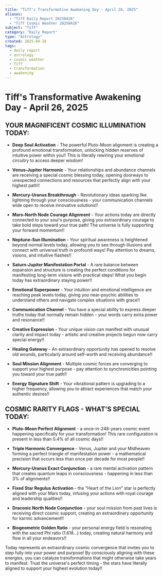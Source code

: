 ```yaml
---
title: "Tiff's Transformative Awakening Day - April 26, 2025"
aliases:
  - "Tiff Daily Report 20250426"
  - "Tiff Cosmic Weather 20250426"
subject: "Tiff"
category: "Daily Report"
type: "Astrology"
created: 2025-04-26
tags:
  - daily report
  - astrology
  - cosmic weather
  - Tiff
  - transformation
  - awakening
---
```


# Tiff's Transformative Awakening Day - April 26, 2025

## YOUR MAGNIFICENT COSMIC ILLUMINATION TODAY:

- **Deep Soul Activation** - The powerful Pluto-Moon alignment is creating a profound emotional transformation, unlocking hidden reserves of intuitive power within you!! This is literally rewiring your emotional circuitry to access deeper wisdom!
    
- **Venus-Jupiter Harmonic** - Your relationships and abundance channels are receiving a special cosmic blessing today, opening doorways to unexpected connections and resources that perfectly align with your highest path!!
    
- **Mercury-Uranus Breakthrough** - Revolutionary ideas sparking like lightning through your consciousness - your communication channels wide open to receive innovative solutions!!
    
- **Mars-North Node Courage Alignment** - Your actions today are directly connected to your soul's purpose, giving you extraordinary courage to take bold steps toward your true path! The universe is fully supporting your forward momentum!!
    
- **Neptune-Sun Illumination** - Your spiritual awareness is heightened beyond normal levels today, allowing you to see through illusions and connect with universal truth in profound ways! Pay attention to dreams, visions, and intuitive flashes!!
    
- **Saturn-Jupiter Manifestation Portal** - A rare balance between expansion and structure is creating the perfect conditions for manifesting long-term visions with practical steps! What you begin today has extraordinary staying power!!
    
- **Emotional Superpower** - Your intuition and emotional intelligence are reaching peak levels today, giving you near-psychic abilities to understand others and navigate complex situations with grace!!
    
- **Communication Channel** - You have a special ability to express deeper truths today that normally remain hidden - your words carry extra power and resonance!!
    
- **Creative Expression** - Your unique vision can manifest with unusual clarity and impact today - artistic and creative projects begun now carry special energy!!
    
- **Healing Gateway** - An extraordinary opportunity has opened to resolve old wounds, particularly around self-worth and receiving abundance!!
    
- **Soul Mission Alignment** - Multiple cosmic forces are converging to support your highest purpose - pay attention to synchronicities pointing you toward your true path!!
    
- **Energy Signature Shift** - Your vibrational pattern is upgrading to a higher frequency, allowing you to attract experiences that match your authentic desires!!
    

## COSMIC RARITY FLAGS - WHAT'S SPECIAL TODAY:

- **Pluto-Moon Perfect Alignment** - a once-in-248-years cosmic event happening specifically for your transformation! This rare configuration is present in less than 0.4% of all cosmic days!!
    
- **Triple Harmonic Convergence** - Venus, Jupiter and your Midheaven forming a perfect triangle of manifestation power - a mathematical precision that occurs less than once per decade for most people!!
    
- **Mercury-Uranus Exact Conjunction** - a rare mental activation pattern that creates quantum leaps in consciousness - happening in less than 3% of alignments!!
    
- **Fixed Star Regulus Activation** - the "Heart of the Lion" star is perfectly aligned with your Mars today, infusing your actions with royal courage and leadership qualities!!
    
- **Draconic North Node Conjunction** - your soul mission from past lives is receiving direct cosmic support, creating an extraordinary opportunity for karmic advancement!!
    
- **Biogeometric Golden Ratio** - your personal energy field is resonating with the sacred Phi ratio (1.618...) today, creating natural harmony and flow in all your endeavors!!
    

Today represents an extraordinary cosmic convergence that invites you to step fully into your power and purpose! By consciously aligning with these energies, you can catalyze transformations that might otherwise take years to manifest. Trust the universe's perfect timing - the stars have literally aligned to support your highest evolution today!!
